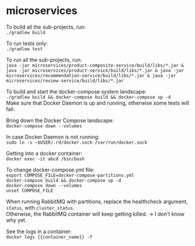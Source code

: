 # microservices

To build all the sub-projects, run:  
`./gradlew build`

To run tests only:  
`./gradlew test`

To run all the sub-projects, run:  
`java -jar microservices/product-composite-service/build/libs/*.jar & java -jar microservices/product-service/build/libs/*.jar & java -jar microservices/recommendation-service/build/libs/*.jar & java -jar microservices/review-service/build/libs/*.jar`

To build and start the docker-compose system landscape:  
`./gradlew build && docker-compose build && docker-compose up -d`  
Make sure that Docker Daemon is up and running, otherwise some tests will fail.  

Bring down the Docker Compose landscape:  
`docker-compose down --volumes`  

In case Docker Daemon is not running:  
`sudo ln -s ~$USER/.rd/docker.sock /var/run/docker.sock`

Getting into a docker container:  
`docker exec -it abcd /bin/bash`  

To change docker-compose.yml file:  
`export COMPOSE_FILE=docker-compose-partitions.yml`  
`docker-compose build && docker-compose up -d`  
`docker-compose down --volumes`  
`unset COMPOSE_FILE`  

When running RabbitMQ with partitions, replace the healthcheck argument, `status`, with `cluster_status`.  
Otherwise, the RabbitMQ container will keep getting killed. -> I don't know why yet.  

See the logs in a container:  
`docker logs {{container_name}} -f`  
